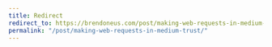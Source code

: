 ```yaml
---
title: Redirect
redirect_to: https://brendoneus.com/post/making-web-requests-in-medium-trust/
permalink: "/post/making-web-requests-in-medium-trust/"
---
```


